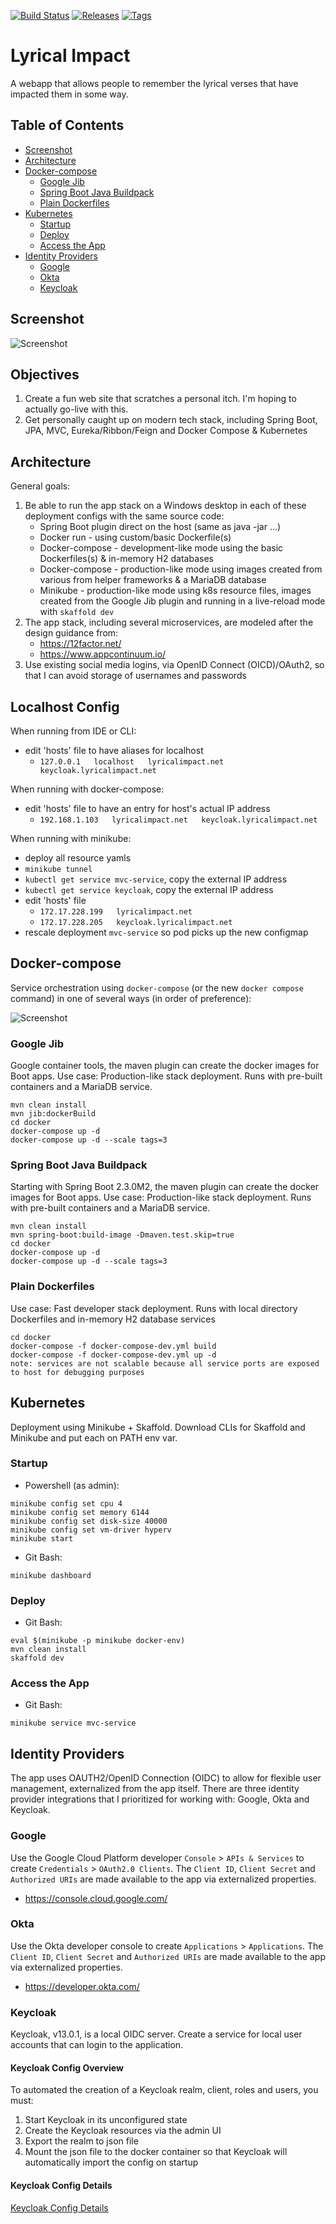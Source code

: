 [![Build Status](https://travis-ci.org/thecodebeneath/lyrical-impact.svg?branch=master)](https://travis-ci.org/thecodebeneath/lyrical-impact)
[![Releases](https://img.shields.io/github/release/thecodebeneath/lyrical-impact)](https://github.com/thecodebeneath/lyrical-impact/releases)
[![Tags](https://img.shields.io/github/v/tag/thecodebeneath/lyrical-impact)](https://github.com/thecodebeneath/lyrical-impact/tags)

# Lyrical Impact
A webapp that allows people to remember the lyrical verses that have impacted them in some way.

## Table of Contents
* [Screenshot](#screenshot)
* [Architecture](#architecture)
* [Docker-compose](#docker-compose)
  * [Google Jib](#google-jib)
  * [Spring Boot Java Buildpack](#spring-boot-java-buildpack)
  * [Plain Dockerfiles](#plain-dockerfiles)
* [Kubernetes](#kubernetes)
  * [Startup](#startup)
  * [Deploy](#deploy)
  * [Access the App](#access-the-app)
* [Identity Providers](#identity-providers)
  * [Google](#google)
  * [Okta](#okta)
  * [Keycloak](#keycloak)

## Screenshot
![Screenshot][1]

[1]: /images/screenshot.png

## Objectives
1. Create a fun web site that scratches a personal itch. I'm hoping to actually go-live with this.
2. Get personally caught up on modern tech stack, including Spring Boot, JPA, MVC, Eureka/Ribbon/Feign and Docker Compose & Kubernetes

## Architecture
General goals:
1. Be able to run the app stack on a Windows desktop in each of these deployment configs with the same source code:
   - Spring Boot plugin direct on the host (same as java -jar ...)
   - Docker run - using custom/basic Dockerfile(s)
   - Docker-compose - development-like mode using the basic Dockerfiles(s) & in-memory H2 databases
   - Docker-compose - production-like mode using images created from various from helper frameworks & a MariaDB database
   - Minikube - production-like mode using k8s resource files, images created from the Google Jib plugin and running in a live-reload mode with `skaffold dev`
2. The app stack, including several microservices, are modeled after the design guidance from:
   - https://12factor.net/
   - https://www.appcontinuum.io/
3. Use existing social media logins, via OpenID Connect (OICD)/OAuth2, so that I can avoid storage of usernames and passwords

## Localhost Config
When running from IDE or CLI:
- edit 'hosts' file to have aliases for localhost
  - `127.0.0.1   localhost   lyricalimpact.net   keycloak.lyricalimpact.net`

When running with docker-compose:
- edit 'hosts' file to have an entry for host's actual IP address
  - `192.168.1.103   lyricalimpact.net   keycloak.lyricalimpact.net`

When running with minikube:
- deploy all resource yamls
- `minikube tunnel`
- `kubectl get service mvc-service`, copy the external IP address
- `kubectl get service keycloak`, copy the external IP address
- edit 'hosts' file
  - `172.17.228.199   lyricalimpact.net`
  - `172.17.228.205   keycloak.lyricalimpact.net`
- rescale deployment `mvc-service` so pod picks up the new configmap

## Docker-compose
Service orchestration using `docker-compose` (or the new `docker compose` command) in one of several ways (in order of preference):

![Screenshot][2]

[2]: /docker/docker-compose.png

### Google Jib
Google container tools, the maven plugin can create the docker images for Boot apps.
Use case: Production-like stack deployment. Runs with pre-built containers and a MariaDB service.

```
mvn clean install
mvn jib:dockerBuild
cd docker
docker-compose up -d
docker-compose up -d --scale tags=3
```

### Spring Boot Java Buildpack
Starting with Spring Boot 2.3.0M2, the maven plugin can create the docker images for Boot apps.
Use case: Production-like stack deployment. Runs with pre-built containers and a MariaDB service.

```
mvn clean install
mvn spring-boot:build-image -Dmaven.test.skip=true
cd docker
docker-compose up -d
docker-compose up -d --scale tags=3
```

### Plain Dockerfiles
Use case: Fast developer stack deployment. Runs with local directory Dockerfiles and in-memory H2 database services

```
cd docker
docker-compose -f docker-compose-dev.yml build
docker-compose -f docker-compose-dev.yml up -d
note: services are not scalable because all service ports are exposed to host for debugging purposes
```

## Kubernetes
Deployment using Minikube + Skaffold. Download CLIs for Skaffold and Minikube and put each on PATH env var.

### Startup
- Powershell (as admin):
```
minikube config set cpu 4
minikube config set memory 6144
minikube config set disk-size 40000
minikube config set vm-driver hyperv
minikube start
```

- Git Bash:
```
minikube dashboard
```

### Deploy
- Git Bash:
```
eval $(minikube -p minikube docker-env)
mvn clean install
skaffold dev
```

### Access the App
- Git Bash:
```
minikube service mvc-service
```

## Identity Providers
The app uses OAUTH2/OpenID Connection (OIDC) to allow for flexible user management, externalized from the app itself. There
are three identity provider integrations that I prioritized for working with: Google, Okta and Keycloak.

### Google
Use the Google Cloud Platform developer `Console` > `APIs & Services` to create `Credentials` > `OAuth2.0 Clients`. The 
`Client ID`, `Client Secret` and `Authorized URIs` are made available to the app via externalized properties.

- https://console.cloud.google.com/

### Okta
Use the Okta developer console to create `Applications` > `Applications`. The 
`Client ID`, `Client Secret` and `Authorized URIs` are made available to the app via externalized properties.

- https://developer.okta.com/

### Keycloak
Keycloak, v13.0.1, is a local OIDC server. Create a service for local user accounts that can login to the application.

#### Keycloak Config Overview
To automated the creation of a Keycloak realm, client, roles and users, you must:
1. Start Keycloak in its unconfigured state
2. Create the Keycloak resources via the admin UI
3. Export the realm to json file
4. Mount the json file to the docker container so that Keycloak will automatically import the config on startup

#### Keycloak Config Details
[Keycloak Config Details](manual-setup-docs#keycloak)
